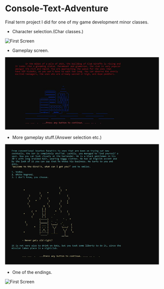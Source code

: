 # Console-Text-Adventure
Final term project I did for one of my game development minor classes.
- Character selection.(Char classes.)

![First Screen](CharSelect.JPG)

- Gameplay screen.

![First Screen](Screen1.JPG)

- More gameplay stuff.(Answer selection etc.)

![First Screen](Screen2.JPG)

- One of the endings.

![First Screen](Edn1.JPG)
